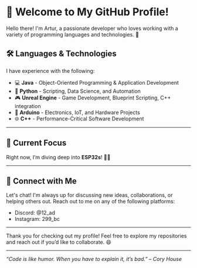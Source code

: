 # 👋 Welcome to My GitHub Profile!

Hello there! I'm Artur, a passionate developer who loves working with a variety of programming languages and technologies. 🚀

## 🛠️ Languages & Technologies

I have experience with the following:

- 💻 **Java** - Object-Oriented Programming & Application Development
- 🐍 **Python** - Scripting, Data Science, and Automation
- 🎮 **Unreal Engine** - Game Development, Blueprint Scripting, C++ integration
- 🤖 **Arduino** - Electronics, IoT, and Hardware Projects
- 🌐 **C++** - Performance-Critical Software Development

---

## 🚀 Current Focus
Right now, I’m diving deep into **ESP32s**! 🧠💡

---

## 🤝 Connect with Me

Let's chat! I'm always up for discussing new ideas, collaborations, or helping others out. Reach out to me on any of the following platforms:

- Discord: @12_ad
- Instagram: 299_bc


---

Thank you for checking out my profile! Feel free to explore my repositories and reach out if you’d like to collaborate. 😄

---

*“Code is like humor. When you have to explain it, it’s bad.” – Cory House*  
